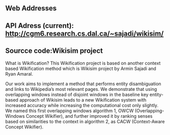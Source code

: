 <div id="webaddress">
    <div class="container">
        <div class="panel-group">
            <div class="panel panel-default">
                <div class="panel-heading">
                    <h2>Web Addresses</h2>
                    <a name="curraddress"></a>
                </div>
                <div class="panel-body">
                    <h2>API Adress (current):
                        <a href="http://waverley.cs.dal.ca/~saeidi/wikification/">http://cgm6.research.cs.dal.ca/~sajadi/wikisim/</a>
                    </h2>
                    <h2>Sourcce code:Wikisim project
                        <a Wikisim project</a>
                    </h2>
                </div>
            </div>
        </div>
    </div>
</div>



What is Wikification? This Wikification project is based on another context based Wikification method which is Wikisim project by Armin Sajadi and Ryan Amaral.


Our work aims to implement a method that performs entity disambiguation and links to Wikipedia’s most relevant pages. 
We demonstrate that using overlapping windows instead of disjoint windows in the baseline key entity-based approach of Wikisim leads to a new Wikification system with increased accuracy while increasing the computational cost only slightly. 
We named this first overlapping windows algorithm 1, OWCW (Overlapping-Windows Concept Wikifier), and further improved it by ranking senses based on similarities to the context in algorithm 2, as CACW (Context-Aware Concept Wikifier). 
